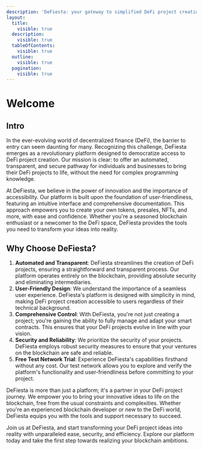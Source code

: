 ```yaml
---
description: 'DeFiesta: your gateway to simplified DeFi project creation'
layout:
  title:
    visible: true
  description:
    visible: true
  tableOfContents:
    visible: true
  outline:
    visible: true
  pagination:
    visible: true
---
```


# Welcome

## Intro

In the ever-evolving world of decentralized finance (DeFi), the barrier to entry can seem daunting for many. Recognizing this challenge, DeFiesta emerges as a revolutionary platform designed to democratize access to DeFi project creation. Our mission is clear: to offer an automated, transparent, and secure pathway for individuals and businesses to bring their DeFi projects to life, without the need for complex programming knowledge.

At DeFiesta, we believe in the power of innovation and the importance of accessibility. Our platform is built upon the foundation of user-friendliness, featuring an intuitive interface and comprehensive documentation. This approach empowers you to create your own tokens, presales, NFTs, and more, with ease and confidence. Whether you're a seasoned blockchain enthusiast or a newcomer to the DeFi space, DeFiesta provides the tools you need to transform your ideas into reality.

## Why Choose DeFiesta?

1. **Automated and Transparent**: DeFiesta streamlines the creation of DeFi projects, ensuring a straightforward and transparent process. Our platform operates entirely on the blockchain, providing absolute security and eliminating intermediaries.
2. **User-Friendly Design**: We understand the importance of a seamless user experience. DeFiesta's platform is designed with simplicity in mind, making DeFi project creation accessible to users regardless of their technical background.
3. **Comprehensive Control**: With DeFiesta, you're not just creating a project; you're gaining the ability to fully manage and adapt your smart contracts. This ensures that your DeFi projects evolve in line with your vision.
4. **Security and Reliability**: We prioritize the security of your projects. DeFiesta employs robust security measures to ensure that your ventures on the blockchain are safe and reliable.
5. **Free Test Network Trial**: Experience DeFiesta's capabilities firsthand without any cost. Our test network allows you to explore and verify the platform's functionality and user-friendliness before committing to your project.

DeFiesta is more than just a platform; it's a partner in your DeFi project journey. We empower you to bring your innovative ideas to life on the blockchain, free from the usual constraints and complexities. Whether you're an experienced blockchain developer or new to the DeFi world, DeFiesta equips you with the tools and support necessary to succeed.

Join us at DeFiesta, and start transforming your DeFi project ideas into reality with unparalleled ease, security, and efficiency. Explore our platform today and take the first step towards realizing your blockchain ambitions.


